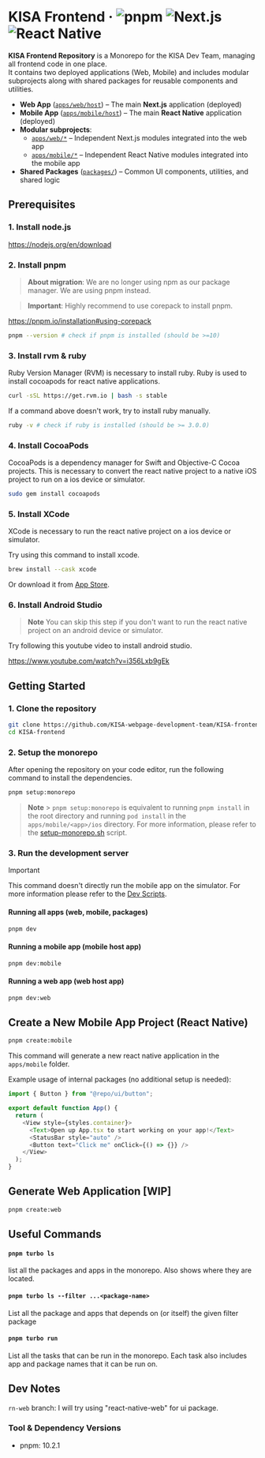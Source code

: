 # KISA Frontend · ![pnpm](https://img.shields.io/badge/pnpm-v10-yellow) ![Next.js](https://img.shields.io/badge/Next.js-v14.2.14-blue) ![React Native](https://img.shields.io/badge/ReactNative-v0.78.0-skyblue)

**KISA Frontend Repository** is a Monorepo for the KISA Dev Team, managing all frontend code in one place.  
It contains two deployed applications (Web, Mobile) and includes modular subprojects along with shared packages for reusable components and utilities.

- **Web App** ([`apps/web/host`](./apps/web/host)) – The main **Next.js** application (deployed)
- **Mobile App** ([`apps/mobile/host`](./apps/mobile/host)) – The main **React Native** application (deployed)
- **Modular subprojects**:
  - [`apps/web/*`](./apps/web) – Independent Next.js modules integrated into the web app
  - [`apps/mobile/*`](./apps/mobile) – Independent React Native modules integrated into the mobile app
- **Shared Packages** ([`packages/`](./packages)) – Common UI components, utilities, and shared logic

## Prerequisites

### 1. Install node.js

https://nodejs.org/en/download

### 2. Install pnpm

> **About migration**:
> We are no longer using npm as our package manager. We are using pnpm instead.

> **Important**:
> Highly recommend to use corepack to install pnpm.

https://pnpm.io/installation#using-corepack

```bash
pnpm --version # check if pnpm is installed (should be >=10)
```

### 3. Install rvm & ruby

Ruby Version Manager (RVM) is necessary to install ruby.
Ruby is used to install cocoapods for react native applications.

```bash
curl -sSL https://get.rvm.io | bash -s stable
```

If a command above doesn't work, try to install ruby manually.

```bash
ruby -v # check if ruby is installed (should be >= 3.0.0)
```

### 4. Install CocoaPods

CocoaPods is a dependency manager for Swift and Objective-C Cocoa projects.
This is necessary to convert the react native project to a native iOS project to run on a ios device or simulator.

```bash
sudo gem install cocoapods
```

### 5. Install XCode

XCode is necessary to run the react native project on a ios device or simulator.

Try using this command to install xcode.

```bash
brew install --cask xcode
```

Or download it from [App Store](https://apps.apple.com/app/xcode/id497799835).

### 6. Install Android Studio

> **Note**
> You can skip this step if you don't want to run the react native project on an android device or simulator.

Try following this youtube video to install android studio.

https://www.youtube.com/watch?v=i356Lxb9gEk

## Getting Started

### 1. Clone the repository

```bash
git clone https://github.com/KISA-webpage-development-team/KISA-frontend.git
cd KISA-frontend
```

### 2. Setup the monorepo

After opening the repository on your code editor, run the following command to install the dependencies.

```bash
pnpm setup:monorepo
```

> **Note** > `pnpm setup:monorepo` is equivalent to running `pnpm install` in the root directory and running `pod install` in the `apps/mobile/<app>/ios` directory. For more information, please refer to the [setup-monorepo.sh](./devops/setup-scripts/setup-monorepo.sh) script.

### 3. Run the development server

> [!IMPORTANT]
> This command doesn't directly run the mobile app on the simulator. For more information please refer to the [Dev Scripts](./docs/dev-scripts.md).

#### Running all apps (web, mobile, packages)

```bash
pnpm dev
```

#### Running a mobile app (mobile host app)

```bash
pnpm dev:mobile
```

#### Running a web app (web host app)

```bash
pnpm dev:web
```

## Create a New Mobile App Project (React Native)

```bash
pnpm create:mobile
```

This command will generate a new react native application in the `apps/mobile` folder.

Example usage of internal packages (no additional setup is needed):

```ts
import { Button } from "@repo/ui/button";

export default function App() {
  return (
    <View style={styles.container}>
      <Text>Open up App.tsx to start working on your app!</Text>
      <StatusBar style="auto" />
      <Button text="Click me" onClick={() => {}} />
    </View>
  );
}
```

## Generate Web Application [WIP]

```bash
pnpm create:web
```

## Useful Commands

#### `pnpm turbo ls`

list all the packages and apps in the monorepo. Also shows where they are located.

#### `pnpm turbo ls --filter ...<package-name>`

List all the package and apps that depends on (or itself) the given filter package

#### `pnpm turbo run`

List all the tasks that can be run in the monorepo. Each task also includes app and package names that it can be run on.

## Dev Notes

`rn-web` branch: I will try using "react-native-web" for ui package.

### Tool & Dependency Versions

- pnpm: 10.2.1
